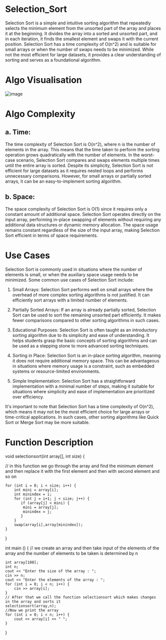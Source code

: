 # Selection_Sort
Selection Sort is a simple and intuitive sorting algorithm that repeatedly selects the minimum element from the unsorted part of the array and places it at the beginning. It divides the array into a sorted and unsorted part, and in each iteration, it finds the smallest element and swaps it with the current position. Selection Sort has a time complexity of O(n^2) and is suitable for small arrays or when the number of swaps needs to be minimized. While not the most efficient for large datasets, it provides a clear understanding of sorting and serves as a foundational algorithm.

# Algo Visualisation
![image](https://github.com/harshy1718/Selection_Sort/assets/129788726/6100b6a8-b35e-4dde-bfac-dbe25e49b7cf)

# Algo Complexity
## a. Time: 
The time complexity of Selection Sort is O(n^2), where n is the number of elements in the array. This means that the time taken to perform the sorting operation grows quadratically with the number of elements. In the worst-case scenario, Selection Sort compares and swaps elements multiple times until the entire array is sorted. Despite its simplicity, Selection Sort is not efficient for large datasets as it requires nested loops and performs unnecessary comparisons. However, for small arrays or partially sorted arrays, it can be an easy-to-implement sorting algorithm.

## b. Space: 
The space complexity of Selection Sort is O(1) since it requires only a constant amount of additional space. Selection Sort operates directly on the input array, performing in-place swapping of elements without requiring any additional data structures or dynamic memory allocation. The space usage remains constant regardless of the size of the input array, making Selection Sort efficient in terms of space requirements.

# Use Cases
Selection Sort is commonly used in situations where the number of elements is small, or when the auxiliary space usage needs to be minimized. Some common use cases of Selection Sort include:

1. Small Arrays: Selection Sort performs well on small arrays where the overhead of more complex sorting algorithms is not justified. It can efficiently sort arrays with a limited number of elements.

2. Partially Sorted Arrays: If an array is already partially sorted, Selection Sort can be used to sort the remaining unsorted part efficiently. It makes fewer comparisons compared to other sorting algorithms in such cases.

3. Educational Purposes: Selection Sort is often taught as an introductory sorting algorithm due to its simplicity and ease of understanding. It helps students grasp the basic concepts of sorting algorithms and can be used as a stepping stone to more advanced sorting techniques.

4. Sorting in Place: Selection Sort is an in-place sorting algorithm, meaning it does not require additional memory space. This can be advantageous in situations where memory usage is a constraint, such as embedded systems or resource-limited environments.

5. Simple Implementation: Selection Sort has a straightforward implementation with a minimal number of steps, making it suitable for situations where simplicity and ease of implementation are prioritized over efficiency.

It's important to note that Selection Sort has a time complexity of O(n^2), which means it may not be the most efficient choice for large arrays or time-critical applications. In such cases, other sorting algorithms like Quick Sort or Merge Sort may be more suitable.

# Function Description

void selectionsort(int array[], int size) {

// in this function we go through the array and find the minimum element and then replace it with the first element and then with second element and so on

    for (int i = 0; i < size; i++) {
        int mini = array[i];
        int minindex = i;
        for (int j = i+1; j < size; j++) {
           if (array[j] < mini) {
            mini = array[j];
            minindex = j;
           }
        }
        swap(array[i],array[minindex]);
    }
}

int main () {
// we create an array and then take input of the elements of the array and the number of elements to be taken is determined by n

    int array[100];
    int n;
    cout << "Enter the size of the array : ";
    cin >> n;
    cout << "Enter the elements of the array : ";
    for (int i = 0; i < n; i++) {
        cin >> array[i];
    }
    // After that we call the function selectionsort which makes changes in the array and sorts it
    selectionsort(array,n);
    //Now we print the array
    for (int i = 0; i < n; i++) {
        cout << array[i] << " ";
    }
}
